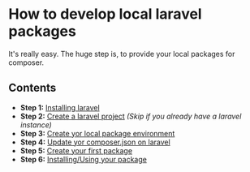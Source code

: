 # How to develop local laravel packages
It's really easy. The huge step is, to provide your local packages for composer.

## Contents
- **Step 1:** [Installing laravel](install.md)
- **Step 2:** [Create a laravel project](project.md) *(Skip if you already have a laravel instance)*
- **Step 3:** [Create yor local package environment](environment.md)
- **Step 4:** [Update yor composer.json on laravel](composer.md)
- **Step 5:** [Create your first package](package.md)
- **Step 6:** [Installing/Using your package](update.md)

